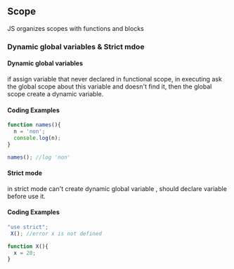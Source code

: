 ## Scope
JS organizes scopes with functions and blocks

### Dynamic global variables & Strict mdoe
#### Dynamic global variables
if assign variable that never declared in functional scope, in executing ask the global scope about this variable and doesn't find it, then the global scope create a dynamic variable.
#### Coding Examples
```javascript
function names(){
  n = 'non';
  console.log(n);
}

names(); //log 'non'
```
#### Strict mode
in strict mode can't create dynamic global variable , should declare variable before use it.
#### Coding Examples
```javascript
"use strict";
 X(); //error x is not defined

function X(){
  x = 20;
}
```
